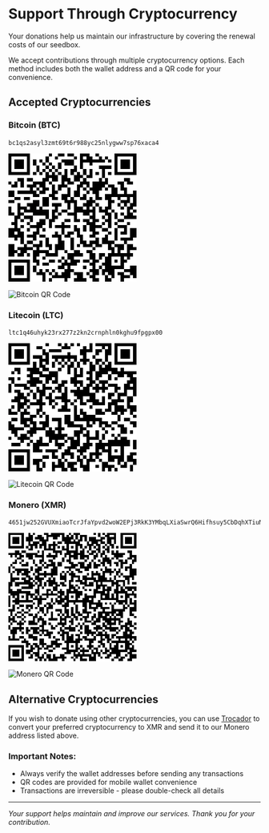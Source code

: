 # Support Through Cryptocurrency

Your donations help us maintain our infrastructure by covering the renewal costs of our seedbox.

We accept contributions through multiple cryptocurrency options. Each method includes both the wallet address and a QR code for your convenience.

## Accepted Cryptocurrencies

### Bitcoin (BTC)

```
bc1qs2asyl3zmt69t6r988yc25nlygww7sp76xaca4
```

![Bitcoin QR Code](https://github.com/GOG-Games-com/wallet-addresses/blob/main/images/bitcoin.png)

<img src="/api/placeholder/200/200" alt="Bitcoin QR Code" />

### Litecoin (LTC)

```
ltc1q46uhyk23rx277z2kn2crnphln0kghu9fpgpx00
```

![Litcoin QR Code](https://github.com/GOG-Games-com/wallet-addresses/blob/main/images/litecoin)

<img src="/api/placeholder/200/200" alt="Litecoin QR Code" />

### Monero (XMR)

```
4651jw252GVUXmiaoTcrJfaYpvd2woW2EPj3RkK3YMbqLXiaSwrQ6Hifhsuy5CbDqhXTiuNdE7ozRG9qLEwSvwhUE55jviQ
```

![Monero QR Code](https://github.com/GOG-Games-com/wallet-addresses/blob/main/images/monero.png)

<img src="/api/placeholder/200/200" alt="Monero QR Code" />

## Alternative Cryptocurrencies

If you wish to donate using other cryptocurrencies, you can use [Trocador](https://trocador.app) to convert your preferred cryptocurrency to XMR and send it to our Monero address listed above.

### Important Notes:

- Always verify the wallet addresses before sending any transactions
- QR codes are provided for mobile wallet convenience
- Transactions are irreversible - please double-check all details

---

_Your support helps maintain and improve our services. Thank you for your contribution._
